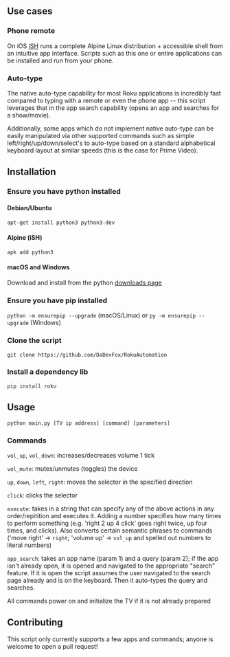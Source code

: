 ## Use cases
### Phone remote
On iOS [iSH](https://ish.app/) runs a complete Alpine Linux distribution + accessible shell from an intuitive app interface. Scripts such as this one or entire applications can be installed and run from your phone.

### Auto-type
The native auto-type capability for most Roku applications is incredibly fast compared to typing with a remote or even the phone app -- this script leverages that in the app search capability (opens an app and searches for a show/movie). 

Additionally, some apps which do not implement native auto-type can be easily manipulated via other supported commands such as simple left/right/up/down/select's to auto-type based on a standard alphabetical keyboard layout at similar speeds (this is the case for Prime Video).

## Installation
### Ensure you have python installed
#### Debian/Ubuntu
`apt-get install python3 python3-dev`
#### Alpine (iSH)
`apk add python3`
#### macOS and Windows
Download and install from the python [downloads page](https://www.python.org/downloads/)

### Ensure you have pip installed
`python -m ensurepip --upgrade` (macOS/Linux) or `py -m ensurepip --upgrade` (Windows)

### Clone the script
`git clone https://github.com/DaDevFox/RokuAutomation`

### Install a dependency lib
`pip install roku`

## Usage
`python main.py [TV ip address] [command] [parameters]`

### Commands
`vol_up`, `vol_down`: increases/decreases volume 1 tick

`vol_mute`: mutes/unmutes (toggles) the device

`up`, `down`, `left`, `right`: moves the selector in the specified direction

`click`: clicks the selector

`execute`: takes in a string that can specify any of the above actions in any order/repitition and executes it. Adding a number specifies how many times to perform something (e.g. 'right 2 up 4 click' goes right twice, up four times, and clicks). Also converts certain semantic phrases to commands ('move right' -> `right`; 'volume up' -> `vol_up` and spelled out numbers to literal numbers)

`app_search`: takes an app name (param 1) and a query (param 2); if the app isn't already open, it is opened and navigated to the appropriate "search" feature. If it is open the script assumes the user navigated to the search page already and is on the keyboard. Then it auto-types the query and searches.

All commands power on and initialize the TV if it is not already prepared

## Contributing
This script only currently supports a few apps and commands; anyone is welcome to open a pull request!
